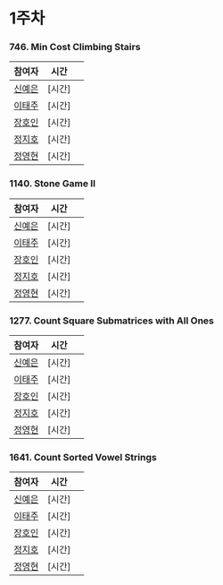 # 1주차  
### 746. Min Cost Climbing Stairs 
| 참여자 | 시간 |  |
|--|--|--|
| [신예은](https://github.com/Young-cpu) | [시간] |  |
| [이태주](https://github.com/Young-cpu)  | [시간] |  |
| [장호인](https://github.com/Young-cpu) | [시간] |  |
| [정지호](https://github.com/Young-cpu)  | [시간] |  |
| [정영현](https://github.com/Young-cpu)  | [시간] |  |

### 1140. Stone Game II
| 참여자 | 시간 |  |
|--|--|--|
| [신예은](https://github.com/Young-cpu) | [시간] |  |
| [이태주](https://github.com/Young-cpu)  | [시간] |  |
| [장호인](https://github.com/Young-cpu) | [시간] |  |
| [정지호](https://github.com/Young-cpu)  | [시간] |  |
| [정영현](https://github.com/Young-cpu)  | [시간] |  |

### 1277. Count Square Submatrices with All Ones
| 참여자 | 시간 |  |
|--|--|--|
| [신예은](https://github.com/Young-cpu) | [시간] |  |
| [이태주](https://github.com/Young-cpu)  | [시간] |  |
| [장호인](https://github.com/Young-cpu) | [시간] |  |
| [정지호](https://github.com/Young-cpu)  | [시간] |  |
| [정영현](https://github.com/Young-cpu)  | [시간] |  |

### 1641. Count Sorted Vowel Strings
| 참여자 | 시간 |  |
|--|--|--|
| [신예은](https://github.com/Young-cpu) | [시간] |  |
| [이태주](https://github.com/Young-cpu)  | [시간] |  |
| [장호인](https://github.com/Young-cpu) | [시간] |  |
| [정지호](https://github.com/Young-cpu)  | [시간] |  |
| [정영현](https://github.com/Young-cpu)  | [시간] |  |
